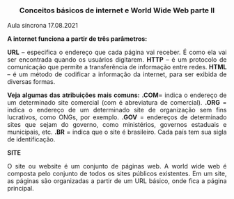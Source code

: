 ### <center> Conceitos básicos de internet e World Wide Web parte II
 
Aula síncrona 17.08.2021
<br>
<div align="justify">

**A internet funciona a partir de três parâmetros:**

**URL** – especifica o endereço que cada página vai receber. É como ela vai
ser encontrada quando os usuários digitarem.
**HTTP** – é um protocolo de comunicação que permite a transferência de
informação entre redes.
**HTML** – é um método de codificar a informação da internet, para ser
exibida de diversas formas.

**Veja algumas das atribuições mais comuns:**
**.COM**= indica o endereço de um determinado site comercial (com é
abreviatura de comercial).
**.ORG** = indica o endereço de um determinado site de organização sem
fins lucrativos, como ONGs, por exemplo.
**.GOV** = endereços de determinado sites que sejam do governo, como
ministérios, governos estaduais e municipais, etc.
**.BR** = indica que o site é brasileiro. Cada país tem sua sigla de
identificação.

**SITE**

O site ou website é um conjunto de páginas web.
A world wide web é composta pelo conjunto de todos os
sites públicos existentes.
Em um site, as páginas são organizadas a partir de um URL
básico, onde fica a página principal.


